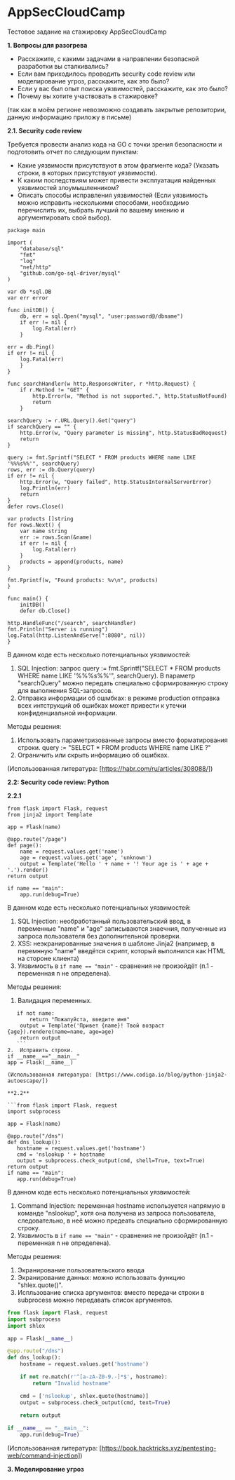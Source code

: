 # AppSecCloudCamp
Тестовое задание на стажировку AppSecCloudCamp

**1. Вопросы для разогрева**
- Расскажите, с какими задачами в направлении безопасной разработки вы сталкивались?
- Если вам приходилось проводить security code review или моделирование угроз, расскажите, как это было?
- Если у вас был опыт поиска уязвимостей, расскажите, как это было?
- Почему вы хотите участвовать в стажировке?

(так как в моём регионе невозможно создавать закрытые репозитории, данную информацию приложу в письме)

**2.1. Security code review**

Требуется провести анализ кода на GO с точки зрения безопасности и подготовить отчет по следующим пунктам:

- Какие уязвимости присутствуют в этом фрагменте кода? (Указать строки, в которых присутствуют уязвимости).
- К каким последствиям может привести эксплуатация найденных уязвимостей злоумышленником?
- Описать способы исправления уязвимостей (Если уязвимость можно исправить несколькими способами, необходимо перечислить их, выбрать лучший по вашему мнению и аргументировать свой выбор).

```
package main

import (
    "database/sql"
    "fmt"
    "log"
    "net/http"
    "github.com/go-sql-driver/mysql"
)

var db *sql.DB
var err error

func initDB() {
    db, err = sql.Open("mysql", "user:password@/dbname")
    if err != nil {
        log.Fatal(err)
    }

err = db.Ping()
if err != nil {
    log.Fatal(err)
    }
}

func searchHandler(w http.ResponseWriter, r *http.Request) {
    if r.Method != "GET" {
        http.Error(w, "Method is not supported.", http.StatusNotFound)
        return
    }

searchQuery := r.URL.Query().Get("query")
if searchQuery == "" {
    http.Error(w, "Query parameter is missing", http.StatusBadRequest)
    return
}

query := fmt.Sprintf("SELECT * FROM products WHERE name LIKE '%%%s%%'", searchQuery)
rows, err := db.Query(query)
if err != nil {
    http.Error(w, "Query failed", http.StatusInternalServerError)
    log.Println(err)
    return
}
defer rows.Close()

var products []string
for rows.Next() {
    var name string
    err := rows.Scan(&name)
    if err != nil {
        log.Fatal(err)
    }
    products = append(products, name)
}

fmt.Fprintf(w, "Found products: %v\n", products)
}

func main() {
    initDB()
    defer db.Close()

http.HandleFunc("/search", searchHandler)
fmt.Println("Server is running")
log.Fatal(http.ListenAndServe(":8080", nil))
}
```
В данном коде есть несколько потенциальных уязвимостей:

1. SQL Injection: запрос query := fmt.Sprintf("SELECT * FROM products WHERE name LIKE '%%%s%%'", searchQuery). В параметр "searchQuery" можно передать специально сформированную строку для выполнения SQL-запросов.
2. Отправка информации об ошмбках: в режиме production отправка всех интструкций об ошибках может привести к утечки конфиденциальной информации.

Методы решения:

1. Использовать параметризованные запросы вместо форматирования строки.
query := "SELECT * FROM products WHERE name LIKE ?"
2. Ограничить или скрыть информацию об ошибках.

(Использованная литература: [https://habr.com/ru/articles/308088/])

**2.2: Security code review: Python**

**2.2.1**
```
from flask import Flask, request
from jinja2 import Template

app = Flask(name)

@app.route("/page")
def page():
    name = request.values.get('name')
    age = request.values.get('age', 'unknown')
    output = Template('Hello ' + name + '! Your age is ' + age + '.').render()
return output

if name == "main":
    app.run(debug=True)
```
В данном коде есть несколько потенциальных уязвимостей:

1. SQL Injection: необработанный пользовательский ввод, в переменные "name" и "age" записываются знаечния, полученные из запроса пользователя без дополнительной проверки. 
2. XSS: неэкранированные значения в шаблоне Jinja2 (например, в перемнную "name" введётся скрипт, который выполнился как HTML на стороне клиента)
3. Уязвимость в `if name == "main"` - сравнения не произойдёт (п.1 - переменная n не определена).

Методы решения: 
1. Валидация переменных.
 ```
    if not name:
        return "Пожалуйста, введите имя"
     output = Template('Привет {name}! Твой возраст {age}).rendere(name=name, age=age)
     return output
    ```
2.  Исправить строки.
if __name__=="__main__"
app = Flask(__name__)

(Использованная литература: [https://www.codiga.io/blog/python-jinja2-autoescape/])

**2.2**

```from flask import Flask, request
import subprocess

app = Flask(name)

@app.route("/dns")
def dns_lookup():
    hostname = request.values.get('hostname')
    cmd = 'nslookup ' + hostname
    output = subprocess.check_output(cmd, shell=True, text=True)
return output
if name == "main":
    app.run(debug=True)
```

В данном коде есть несколько потенциальных уязвимостей:
1. Command Injection: переменная hostname используется напрямую в команде "nslookup", хотя она получена из запроса пользователа, следовательно, в неё можно предеать специально сформированную строку.
2. Уязвимость в `if name == "main"` - сравнения не произойдёт (п.1 - переменная n не определена).

Методы решения: 
1. Экранирование пользовательского ввода
2. Экранирование данных: можно использовать функцию "shlex.quote()".
3. Испльзование списка аргументов: вместо передачи строки в subprocess можно передaвать список аргументов. 

```python
from flask import Flask, request
import subprocess
import shlex

app = Flask(__name__)

@app.route("/dns")
def dns_lookup():
    hostname = request.values.get('hostname')

    if not re.match(r'^[a-zA-Z0-9.-]*$', hostname):
        return "Invalid hostname"

    cmd = ['nslookup', shlex.quote(hostname)]
    output = subprocess.check_output(cmd, text=True)
    
    return output

if __name__ == "__main__":
    app.run(debug=True)
```
(Использованная литература: [https://book.hacktricks.xyz/pentesting-web/command-injection])

**3. Моделирование угроз**
